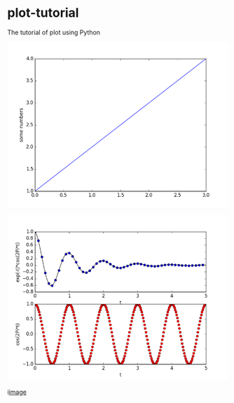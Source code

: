 # plot-tutorial
The tutorial of plot using Python

![image](https://github.com/Mooooony/plot-tutorial/blob/master/pictures/some-numbers.png)

![description?](https://github.com/Mooooony/plot-tutorial/blob/master/pictures/multi-figures.png)

i[image](https://github.com/Mooooony/plot-tutorial/blob/master/pictures/histogram.png)
